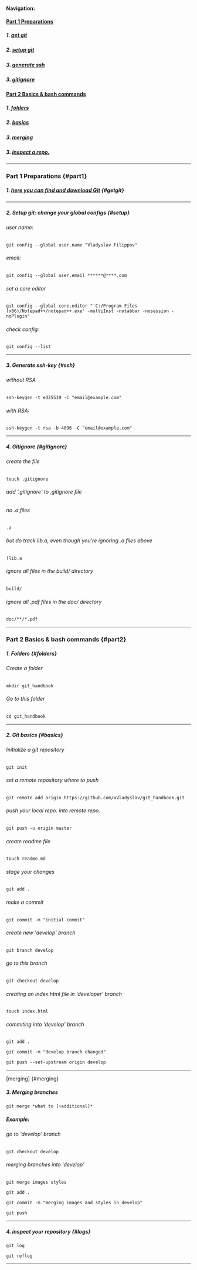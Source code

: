#### Navigation:
#### [Part 1 Preparations](#part1)
##### 1. [get git](#getgit)
##### 2. [setup git](#setup)
##### 3. [generate ssh](#ssh)
##### 3. [gitignore](#gitignore)
#### [Part 2 Basics & bash commands](#part2)
##### 1. [folders](#folders)
##### 2. [basics](#basics)
##### 3. [merging](#merging)
##### 3. [inspect a repo.](#logs)

***

### Part 1 Preparations {#part1}

##### 1. [here you can find and download Git](http://git-scm.com/download/) {#getgit}

***

##### 2. Setup git: change your global configs {#setup}
###### user name:
`git config --global user.name "Vladyslav Filippov"`
###### email:
`git config --global user.email ******@****.com` 

###### set a core editor 												
`git config --global core.editor "'C:/Program Files (x86)/Notepad++/notepad++.exe' -multiInst -notabbar -nosession -noPlugin"` 

###### check config:
`git config --list`  
***
##### 3. Generate ssh-key {#ssh}
###### without RSA
`ssh-keygen -t ed25519 -C "email@example.com"`
###### with RSA:
`ssh-keygen -t rsa -b 4096 -C "email@example.com"`
***
##### 4. Gitignore {#gitignore}
###### create the file
`touch .gitignore`

###### add '.gitignore' to .gitignore file 
###### no .a files
`.a`
###### but do track lib.a, even though you're ignoring .a files above
`!lib.a`
###### ignore all files in the build/ directory
`build/`
###### ignore all .pdf files in the doc/ directory
`doc/**/*.pdf`
***
### Part 2 Basics & bash commands {#part2}

##### 1. Folders {#folders}
###### Create a folder
`mkdir git_handbook`

###### Go to this folder
`cd git_handbook`
***
##### 2. Git basics {#basics}
###### Initialize a git repository
`git init`

###### set a remote repository where to push 
`git remote add origin https://github.com/xVladyslav/git_handbook.git`

###### push your local repo. into remote repo.
`git push -u origin master`

###### create readme file 
`touch readme.md`

###### stage your changes
`git add . `

###### make a commit
`git commit -m "initial commit"`

###### create new 'develop' branch
`git branch develop`

###### go to this branch
`git checkout develop`

###### creating an index.html file in 'developer' branch
`touch index.html`

###### commiting into 'develop' branch
`git add . `

`git commit -m "develop branch changed"`

`git push --set-upstream origin develop`

***
[merging] {#merging}
##### 3. Merging branches
`git merge *what to [+additional]*`
##### Example:
###### go to 'develop' branch 
`git checkout develop`
###### merging branches into 'develop'
`git merge images styles`

`git add . `

`git commit -m "merging images and styles in develop"`

`git push`

***

##### 4. inspect your repository {#logs}
`git log`

`git reflog`

***
